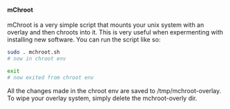 #### mChroot ####

mChroot is a very simple script that mounts your unix system with an overlay and then chroots into it. This is very useful when expermenting with installing new software. You can run the script like so:

```bash
sudo . mchroot.sh
# now in chroot env

exit
# now exited from chroot env
```

All the changes made in the chroot env are saved to /tmp/mchroot-overlay. To wipe your overlay system, simply delete the mchroot-overly dir.
